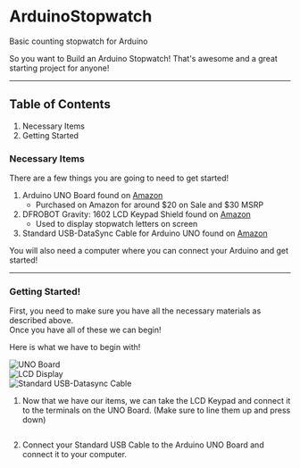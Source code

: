 # ArduinoStopwatch
Basic counting stopwatch for Arduino

So you want to Build an Arduino Stopwatch! That's awesome and a great starting project for anyone!  

---

## Table of Contents
1. Necessary Items  
2. Getting Started  


### Necessary Items
There are a few things you are going to need to get started!  
1. Arduino UNO Board found on [Amazon](https://www.amazon.com/gp/product/B008GRTSV6/ref=ppx_yo_dt_b_asin_title_o04_s00?ie=UTF8&psc=1)  
    - Purchased on Amazon for around $20 on Sale and $30 MSRP  
2. DFROBOT Gravity: 1602 LCD Keypad Shield found on [Amazon](https://www.amazon.com/gp/product/B006D903KE/ref=ppx_yo_dt_b_asin_title_o04_s00?ie=UTF8&psc=1)  
    - Used to display stopwatch letters on screen  
3. Standard USB-DataSync Cable for Arduino UNO found on [Amazon](https://www.amazon.com/gp/product/B08RCJXY1Z/ref=ppx_yo_dt_b_asin_title_o05_s00?ie=UTF8&psc=1)  

You will also need a computer where you can connect your Arduino and get started!  

---

### Getting Started!

First, you need to make sure you have all the necessary materials as described above.  
Once you have all of these we can begin!  

Here is what we have to begin with!  

![UNO Board](../media/UNOBoard.jpg)  
![LCD Display]()  
![Standard USB-Datasync Cable]()  

1. Now that we have our items, we can take the LCD Keypad and connect it to the terminals on the UNO Board. (Make sure to line them up and press down)  

![]()

2. Connect your Standard USB Cable to the Arduino UNO Board and connect it to your computer.  



